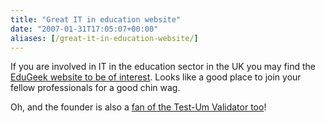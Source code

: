 ```yaml
---
title: "Great IT in education website"
date: "2007-01-31T17:05:07+00:00"
aliases: [/great-it-in-education-website/]
---
```


If you are involved in IT in the education sector in the UK you may find the [EduGeek website to be of interest](http://edugeek.net/index.php). Looks like a good place to join your fellow professionals for a good chin wag.

Oh, and the founder is also a [fan of the Test-Um Validator too](http://www.edugeek.net/index.php?name=Forums&file=viewtopic&p=57016#57016)!
